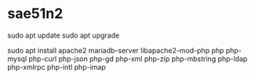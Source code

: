 # sae51n2

sudo apt update
sudo apt upgrade

sudo apt install apache2 mariadb-server libapache2-mod-php php php-mysql php-curl php-json php-gd php-xml php-zip php-mbstring php-ldap php-xmlrpc
php-intl php-imap